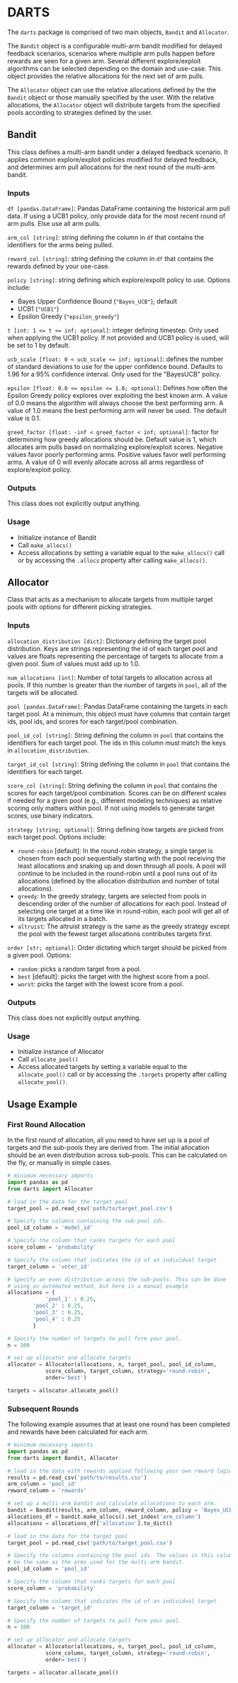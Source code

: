 # DARTS
The `darts` package is comprised of two main objects, `Bandit` and `Allocator`. 

The `Bandit` object is a configurable multi-arm bandit modified for delayed feedback scenarios, scenarios where multiple arm pulls happen before rewards are seen for a given arm. Several different explore/exploit algorithms can be selected depending on the domain and use-case. This object provides the relative allocations for the next set of arm pulls. 

The `Allocator` object can use the relative allocations defined by the the `Bandit` object or those manually specified by the user. With the relative allocations, the `Allocator` object will distribute targets from the specified pools according to strategies defined by the user.

## Bandit
This class defines a multi-arm bandit under a delayed feedback scenario. It applies common explore/exploit policies modified for delayed feedback, and determines arm pull allocations for the next round of the multi-arm bandit.
### Inputs
`df [pandas.DataFrame]`: Pandas DataFrame containing the historical arm pull data. If using a UCB1 policy, only provide data for the most recent round of arm pulls. Else use all arm pulls.

`arm_col [string]`: string defining the column in `df` that contains the identifiers for the arms being pulled.

`reward_col [string]`: string defining the column in `df` that contains the rewards defined by your use-case.

`policy [string]`: string defining which explore/expolit policy to use. Options include:
- Bayes Upper Confidence Bound (`"Bayes_UCB"`); default
- UCB1 (`"UCB1"`)
- Epsilon Greedy (`"epsilon_greedy"`)

`t [int: 1 <= t <= inf; optional]`: integer defining timestep. Only used when applying the UCB1 policy. If not provided and UCB1 policy is used, will be set to 1 by default.

`ucb_scale [float: 0 < ucb_scale <= inf; optional]`: defines the number of standard deviations to use for the upper confidence bound. Defaults to 1.96 for a 95% confidence interval. Only used for the "BayesUCB" policy.

`epsilon [float: 0.0 <= epsilon <= 1.0; optional]`: Defines how often the Epsilon Greedy policy explores over exploiting the best known arm. A value of 0.0 means the algorithm will always choose the best performing arm. A value of 1.0 means the best performing arm will never be used. The default value is 0.1.

`greed_factor [float: -inf < greed_factor < inf; optional]`: factor for determining how greedy allocations should be. Default value is 1, which allocates arm pulls based on normalizing explore/exploit scores. Negative values favor poorly performing arms. Positive values favor well performing arms. A value of 0 will evenly allocate across all arms regardless of explore/exploit policy. 
### Outputs
This class does not explicitly output anything.
### Usage
- Initialize instance of Bandit
- Call `make_allocs()`
- Access allocations by setting a variable equal to the `make_allocs()` call or by accessing the `.allocs` property after calling `make_allocs()`.

## Allocator
Class that acts as a mechanism to allocate targets from multiple target pools with options for different picking strategies.
### Inputs
`allocation_distribution [dict]`: Dictionary defining the target pool distribution. Keys are strings representing the id of each target pool and values are floats representing the percentage of targets to allocate from a given pool. Sum of values must add up to 1.0.

`num_allocations [int]`: Number of total targets to allocation across all pools. If this number is greater than the number of targets in `pool`, all of the targets will be allocated.

`pool [pandas.DataFrame]`: Pandas DataFrame containing the targets in each target pool. At a minimum, this object must have columns that contain target ids, pool ids, and scores for each target/pool combination.

`pool_id_col [string]`: String defining the column in `pool` that contains the identifiers for each target pool. The ids in this column must match the keys in `allocation_distribution`.

`target_id_col [string]`: String defining the column in `pool` that contains the identifiers for each target.

`score_col [string]`: String defining the column in `pool` that contains the scores for each target/pool combination. Scores can be on different scales if needed for a given pool (e.g., different modeling techniques) as relative scoring only matters within pool. If not using models to generate target scores, use binary indicators.

`strategy [string; optional]`: String defining how targets are picked from each target pool. Options include:
- `round-robin` [default]: In the round-robin strategy, a single target is chosen from each pool sequentially starting with the pool receiving the least allocations and snaking up and down through all pools. A pool will continue to be included in the round-robin until a pool runs out of its allocations (defined by the allocation distribution and number of total allocations). 
- `greedy`: In the greedy strategy, targets are selected from pools in descending order of the number of allocations for each pool. Instead of selecting one target at a time like in round-robin, each pool will get all of its targets allocated in a batch.
- `altruist`: The altruist strategy is the same as the greedy strategy except the pool with the fewest target allocations contributes targets first.

`order [str; optional]`:  Order dictating which target should be picked from a given pool. Options:
- `random`: picks a random target from a pool.
- `best` [default]: picks the target with the highest score from a pool.
- `worst`: picks the target with the lowest score from a pool.
 ### Outputs
This class does not explicitly output anything.
### Usage
- Initialize instance of Allocator
- Call `allocate_pool()`
- Access allocated targets by setting a variable equal to the `allocate_pool()` call or by accessing the `.targets` property after calling `allocate_pool()`.

## Usage Example
### First Round Allocation
In the first round of allocation, all you need to have set up is a pool of targets and the sub-pools they are derived from. The initial allocation should be an even distribution across sub-pools. This can be calculated on the fly, or manually in simple cases.
```python
# minimum necessary imports
import pandas as pd
from darts import Allocator

# load in the data for the target pool
target_pool = pd.read_csv('path/to/target_pool.csv')

# Specify the columns containing the sub-pool ids.
pool_id_column = 'model_id'

# Specify the column that ranks targets for each pool
score_column = 'probability'

# Specify the column that indicates the id of an individual target
target_column = 'voter_id'

# Specify an even distribution across the sub-pools. This can be done
# using an automated method, but here is a manual example
allocations = {
    		'pool_1' : 0.25,
		'pool_2' : 0.25,
		'pool_3' : 0.25,
		'pool_4' : 0.25
		}

# Specify the number of targets to pull form your pool.
n = 100

# set up allocator and allocate targets
allocator = Allocator(allocations, n, target_pool, pool_id_column,
			score_column, target_column, strategy='round-robin',
			order='best')

targets = allocator.allocate_pool()
```
### Subsequent Rounds
The following example assumes that at least one round has been completed and rewards have been calculated for each arm.
```python
# minimum necessary imports
import pandas as pd
from darts import Bandit, Allocator

# load in the data with rewards applied following your own reward logic
results = pd.read_csv('path/to/results.csv')
arm_column = 'pool_id'
reward_column = 'rewards'

# set up a multi-arm bandit and calculate allocations to each arm.
bandit = Bandit(results, arm_column, reward_column, policy = 'Bayes_UCB')
allocations_df = bandit.make_allocs().set_index('arm_column')
allocations = allocations_df['allocation'].to_dict()

# load in the data for the target pool
target_pool = pd.read_csv('path/to/target_pool.csv')

# Specify the columns containing the pool ids. The values in this column must
# be the same as the arms used for the multi-arm bandit.
pool_id_column = 'pool_id'

# Specify the column that ranks targets for each pool
score_column = 'probability'

# Specify the column that indicates the id of an individual target
target_column = 'target_id'

# Specify the number of targets to pull form your pool.
n = 100

# set up allocator and allocate targets
allocator = Allocator(allocations, n, target_pool, pool_id_column,
			score_column, target_column, strategy='round-robin',
			order='best')

targets = allocator.allocate_pool()
```